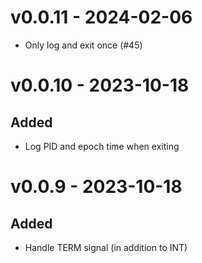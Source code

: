 # v0.0.11 - 2024-02-06
- Only log and exit once (#45)

# v0.0.10 - 2023-10-18

## Added
- Log PID and epoch time when exiting

# v0.0.9 - 2023-10-18

## Added
- Handle TERM signal (in addition to INT)
